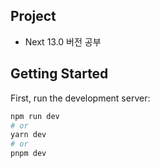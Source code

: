 ## Project

- Next 13.0 버전 공부

## Getting Started

First, run the development server:

```bash
npm run dev
# or
yarn dev
# or
pnpm dev
```
